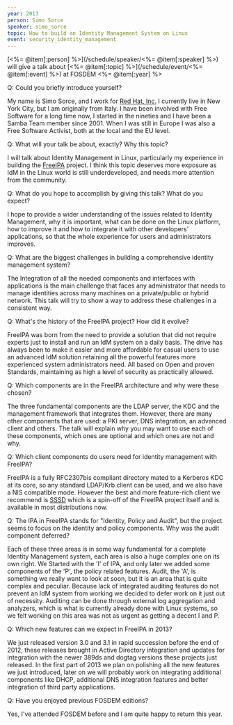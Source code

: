 ```yaml
---
year: 2013
person: Simo Sorce
speaker: simo_sorce
topic: How to build an Identity Management System on Linux
event: security_identity_management
---
```


[<%= @item[:person] %>](/schedule/speaker/<%= @item[:speaker] %>) will give a talk about [<%= @item[:topic] %>](/schedule/event/<%= @item[:event] %>) at FOSDEM <%= @item[:year] %>

Q: Could you briefly introduce yourself?

My name is Simo Sorce, and I work for [Red Hat, Inc.](http://www.redhat.com/) I currently live in New York City, but I am originally from Italy. I have been involved with Free Software for a long time now, I started in the nineties and I have been a Samba Team member since 2001. When I was still in Europe I was also a Free Software Activist, both at the local and the EU level.

Q: What will your talk be about, exactly? Why this topic?

I will talk about Identity Management in Linux, particularly my experience in building the [FreeIPA](http://freeipa.org/page/Main_Page) project. I think this topic deserves more exposure as IdM in the Linux world is still underdeveloped, and needs more attention from the community.

Q: What do you hope to accomplish by giving this talk? What do you expect?

I hope to provide a wider understanding of the issues related to Identity Management, why it is important, what can be done on the Linux platform, how to improve it and how to integrate it with other developers' applications, so that the whole experience for users and administrators improves.

Q: What are the biggest challenges in building a comprehensive identity management system?

The Integration of all the needed components and interfaces with applications is the main challenge that faces any administrator that needs to manage identities across many machines on a private/public or hybrid network. This talk will try to show a way to address these challenges in a consistent way.

Q: What's the history of the FreeIPA project? How did it evolve?

FreeIPA was born from the need to provide a solution that did not require experts just to install and run an IdM system on a daily basis. The drive has always been to make it easier and more affordable for casual users to use an advanced IdM solution retaining all the powerful features more experienced system administrators need. All based on Open and proven Standards, maintaining as high a level of security as practically allowed. 

Q: Which components are in the FreeIPA architecture and why were these chosen?

The three fundamental components are the LDAP server, the KDC and the management framework that integrates them. However, there are many other components that are used: a PKI server, DNS integration, an advanced client and others. The talk will explain why you may want to use each of these components, which ones are optional and which ones are not and why. 

Q: Which client components do users need for identity management with FreeIPA?

FreeIPA is a fully RFC2307bis compliant directory mated to a Kerberos KDC at its core, so any standard LDAP/Krb client can be used, and we also have a NIS compatible mode. However the best and more feature-rich client we recommend is [SSSD](https://fedorahosted.org/sssd/) which is a spin-off of the FreeIPA project itself and is available in most distributions now.

Q: The IPA in FreeIPA stands for "Identity, Policy and Audit", but the project seems to focus on the identity and policy components. Why was the audit component deferred?

Each of these three areas is in some way fundamental for a complete Identity Management system, each area is also a huge complex one on its own right. We Started with the 'I' of IPA, and only later we added some components of the 'P', the policy related features. Audit, the 'A', is something we really want to look at soon, but it is an area that is quite complex and peculiar. Because lack of integrated auditing features do not prevent an IdM system from working we decided to defer work on it just out of necessity. Auditing can be done through external log aggregation and analyzers, which is what is currently already done with Linux systems, so we felt working on this area was not as urgent as getting a decent I and P. 

Q: Which new features can we expect in FreeIPA in 2013?

We just released version 3.0 and 3.1 in rapid succession before the end of 2012, these releases brought in Active Directory integration and updates for integration with the newer 389ds and dogtag versions these projects just released. In the first part of 2013 we plan on polishing all the new features we just introduced, later on we will probably work on integrating additional components like DHCP, additional DNS integration features and better integration of third party applications.

Q: Have you enjoyed previous FOSDEM editions?

Yes, I've attended FOSDEM before and I am quite happy to return this year.
